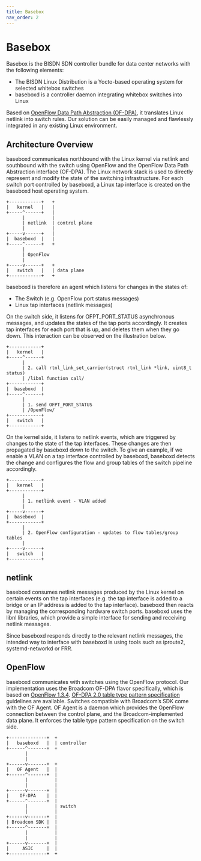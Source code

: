 ```yaml
---
title: Basebox
nav_order: 2
---
```


# Basebox

Basebox is the BISDN SDN controller bundle for data center networks with the following elements:

* The BISDN Linux Distribution is a Yocto-based operating system for selected whitebox switches
* baseboxd is a controller daemon integrating whitebox switches into Linux

Based on [OpenFlow Data Path Abstraction (OF-DPA)](http://broadcom-switch.github.io/of-dpa/doc/html/index.html), it translates Linux netlink into switch rules. Our solution can be easily managed and flawlessly integrated in any existing Linux environment.

## Architecture Overview

baseboxd communicates northbound with the Linux kernel via netlink and southbound with the switch using OpenFlow and the OpenFlow Data Path Abstraction interface (OF-DPA). The Linux network stack is used to directly represent and modify the state of the switching infrastructure. For each switch port controlled by baseboxd, a Linux tap interface is created on the baseboxd host operating system.

```
+------------+   +
|   kernel   |   |
+-----^------+   |
      |          |
      | netlink  | control plane
      |          |
+-----v------+   |
|  baseboxd  |   |
+-----^------+   +
      |
      | OpenFlow
      |
+-----v------+   +
|   switch   |   | data plane
+------------+   +
```

baseboxd is therefore an agent which listens for changes in the states of:
    
* The Switch (e.g. OpenFlow port status messages)
* Linux tap interfaces (netlink messages)

On the switch side, it listens for OFPT_PORT_STATUS asynchronous messages, and updates the states of the tap ports accordingly. It creates tap interfaces for each port that is up, and deletes them when they go down. This interaction can be observed on the illustration below.

```
+------------+
|   kernel   |
+-----^------+
      |
      | 2. call rtnl_link_set_carrier(struct rtnl_link *link, uint8_t status)
      | /libnl function call/
+------------+
|  baseboxd  |
+-----^------+
      |
      | 1. send OFPT_PORT_STATUS
      | /OpenFlow/
+------------+
|   switch   |
+------------+
```

On the kernel side, it listens to netlink events, which are triggered by changes to the state of the tap interfaces. These changes are then propagated by baseboxd down to the switch. To give an example, if we enable a VLAN on a tap interface controlled by baseboxd, baseboxd detects the change and configures the flow and group tables of the switch pipeline accordingly.

```
+------------+
|   kernel   |
+------------+
      |
      | 1. netlink event - VLAN added
      |
+-----v------+
|  baseboxd  |
+------------+
      |
      | 2. OpenFlow configuration - updates to flow tables/group tables
      |
+-----v------+
|   switch   |
+------------+
```

## netlink

baseboxd consumes netlink messages produced by the Linux kernel on certain events on the tap interfaces (e.g. the tap interface is added to a bridge or an IP address is added to the tap interface). baseboxd then reacts by managing the corresponding hardware switch ports. baseboxd uses the libnl libraries, which provide a simple interface for sending and receiving netlink messages.

Since baseboxd responds directly to the relevant netlink messages, the intended way to interface with baseboxd is using tools such as iproute2, systemd-networkd or FRR.

## OpenFlow

baseboxd communicates with switches using the OpenFlow protocol. Our implementation uses the Broadcom OF-DPA flavor specifically, which is based on [OpenFlow 1.3.4](https://www.opennetworking.org/wp-content/uploads/2014/10/openflow-switch-v1.3.4.pdf). [OF-DPA 2.0 table type pattern specification](https://github.com/Broadcom-Switch/of-dpa/blob/master/OFDPAS-ETP100-R.pdf) guidelines are available. Switches compatible with Broadcom’s SDK come with the OF Agent. OF Agent is a daemon which provides the OpenFlow connection between the control plane, and the Broadcom-implemented data plane. It enforces the table type pattern specification on the switch side.

```
+--------------+  +
|   baseboxd   |  | controller
+------^-------+  +
       |
       |
+------v-------+  +
|   OF Agent   |  |
+------^-------+  |
       |          |
       |          |
+------v-------+  |
|    OF-DPA    |  |
+------^-------+  |
       |          | switch
       |          |
+------v-------+  |
| Broadcom SDK |  |
+------^-------+  |
       |          |
       |          |
+------v-------+  |
|     ASIC     |  |
+--------------+  +
```
